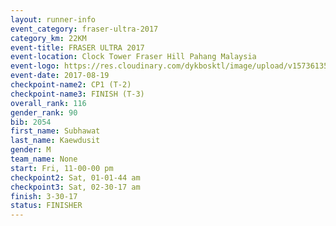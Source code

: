 ```yaml
---
layout: runner-info 
event_category: fraser-ultra-2017 
category_km: 22KM 
event-title: FRASER ULTRA 2017 
event-location: Clock Tower Fraser Hill Pahang Malaysia 
event-logo: https://res.cloudinary.com/dykbosktl/image/upload/v1573613535/Logo/logo_mfst7w.jpg 
event-date: 2017-08-19 
checkpoint-name2: CP1 (T-2) 
checkpoint-name3: FINISH (T-3) 
overall_rank: 116
gender_rank: 90
bib: 2054
first_name: Subhawat
last_name: Kaewdusit
gender: M
team_name: None
start: Fri, 11-00-00 pm
checkpoint2: Sat, 01-01-44 am
checkpoint3: Sat, 02-30-17 am
finish: 3-30-17
status: FINISHER
---
```

